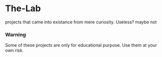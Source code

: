 # The-Lab
projects that came into existance from mere curiosity. Useless? maybe not



### Warning
Some of these projects are only for educational purpose. Use them at your own risk.
